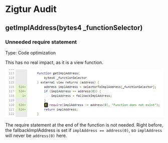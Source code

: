 # Zigtur Audit

## getImplAddress(bytes4 _functionSelector)

### Unneeded require statement
Type: Code optimization

This has no real impact, as it is a view function.


![Unneeded require](images/getImplAddress_unneeded-require.PNG)

The require statement at the end of the function is not needed. Right before, the fallbackImplAddress is set if `implAddress == address(0)`, so `implAddress` will never be `address(0)` here. 




